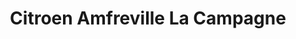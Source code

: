 ---
title: "Citroen Amfreville La Campagne"
url: /amfreville-la-campagne/citroen-amfreville-la-campagne/
shop: réparation de voitures
---